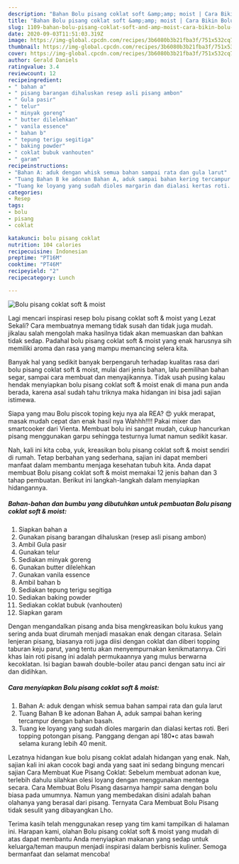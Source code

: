 ```yaml
---
description: "Bahan Bolu pisang coklat soft &amp;amp; moist | Cara Bikin Bolu pisang coklat soft &amp;amp; moist Yang Paling Enak"
title: "Bahan Bolu pisang coklat soft &amp;amp; moist | Cara Bikin Bolu pisang coklat soft &amp;amp; moist Yang Paling Enak"
slug: 1109-bahan-bolu-pisang-coklat-soft-and-amp-moist-cara-bikin-bolu-pisang-coklat-soft-and-amp-moist-yang-paling-enak
date: 2020-09-03T11:51:03.319Z
image: https://img-global.cpcdn.com/recipes/3b6080b3b21fba3f/751x532cq70/bolu-pisang-coklat-soft-moist-foto-resep-utama.jpg
thumbnail: https://img-global.cpcdn.com/recipes/3b6080b3b21fba3f/751x532cq70/bolu-pisang-coklat-soft-moist-foto-resep-utama.jpg
cover: https://img-global.cpcdn.com/recipes/3b6080b3b21fba3f/751x532cq70/bolu-pisang-coklat-soft-moist-foto-resep-utama.jpg
author: Gerald Daniels
ratingvalue: 3.4
reviewcount: 12
recipeingredient:
- " bahan a"
- " pisang barangan dihaluskan resep asli pisang ambon"
- " Gula pasir"
- " telur"
- " minyak goreng"
- " butter dilelehkan"
- " vanila essence"
- " bahan b"
- " tepung terigu segitiga"
- " baking powder"
- " coklat bubuk vanhouten"
- " garam"
recipeinstructions:
- "Bahan A: aduk dengan whisk semua bahan sampai rata dan gula larut"
- "Tuang Bahan B ke adonan Bahan A, aduk sampai bahan kering tercampur dengan bahan basah."
- "Tuang ke loyang yang sudah dioles margarin dan dialasi kertas roti. Beri topping potongan pisang. Panggang dengan api 180•c atas bawah selama kurang lebih 40 menit."
categories:
- Resep
tags:
- bolu
- pisang
- coklat

katakunci: bolu pisang coklat 
nutrition: 104 calories
recipecuisine: Indonesian
preptime: "PT16M"
cooktime: "PT46M"
recipeyield: "2"
recipecategory: Lunch

---
```



![Bolu pisang coklat soft &amp; moist](https://img-global.cpcdn.com/recipes/3b6080b3b21fba3f/751x532cq70/bolu-pisang-coklat-soft-moist-foto-resep-utama.jpg)

Lagi mencari inspirasi resep bolu pisang coklat soft &amp; moist yang Lezat Sekali? Cara membuatnya memang tidak susah dan tidak juga mudah. jikalau salah mengolah maka hasilnya tidak akan memuaskan dan bahkan tidak sedap. Padahal bolu pisang coklat soft &amp; moist yang enak harusnya sih memiliki aroma dan rasa yang mampu memancing selera kita.

Banyak hal yang sedikit banyak berpengaruh terhadap kualitas rasa dari bolu pisang coklat soft &amp; moist, mulai dari jenis bahan, lalu pemilihan bahan segar, sampai cara membuat dan menyajikannya. Tidak usah pusing kalau hendak menyiapkan bolu pisang coklat soft &amp; moist enak di mana pun anda berada, karena asal sudah tahu triknya maka hidangan ini bisa jadi sajian istimewa.

Siapa yang mau Bolu piscok toping keju nya ala REA? 😍 yukk merapat, masak mudah cepat dan enak hasil nya Wahhh!!!! Pakai mixer dan smartcooker dari Vienta. Membuat bolu ini sangat mudah, cukup hancurkan pisang menggunakan garpu sehingga testurnya lumat namun sedikit kasar.


Nah, kali ini kita coba, yuk, kreasikan bolu pisang coklat soft &amp; moist sendiri di rumah. Tetap berbahan yang sederhana, sajian ini dapat memberi manfaat dalam membantu menjaga kesehatan tubuh kita. Anda dapat membuat Bolu pisang coklat soft &amp; moist memakai 12 jenis bahan dan 3 tahap pembuatan. Berikut ini langkah-langkah dalam menyiapkan hidangannya.

<!--inarticleads1-->

##### Bahan-bahan dan bumbu yang dibutuhkan untuk pembuatan Bolu pisang coklat soft &amp; moist:

1. Siapkan  bahan a
1. Gunakan  pisang barangan dihaluskan (resep asli pisang ambon)
1. Ambil  Gula pasir
1. Gunakan  telur
1. Sediakan  minyak goreng
1. Gunakan  butter dilelehkan
1. Gunakan  vanila essence
1. Ambil  bahan b
1. Sediakan  tepung terigu segitiga
1. Sediakan  baking powder
1. Sediakan  coklat bubuk (vanhouten)
1. Siapkan  garam


Dengan mengandalkan pisang anda bisa mengkreasikan bolu kukus yang sering anda buat dirumah menjadi masakan enak dengan citarasa. Selain lenjeran pisang, biasanya roti juga diisi dengan coklat dan diberi topping taburan keju parut, yang tentu akan menyempurnakan kenikmatannya. Ciri khas lain roti pisang ini adalah permukaannya yang mulus berwarna kecoklatan. Isi bagian bawah double-boiler atau panci dengan satu inci air dan didihkan. 

<!--inarticleads2-->

##### Cara menyiapkan Bolu pisang coklat soft &amp; moist:

1. Bahan A: aduk dengan whisk semua bahan sampai rata dan gula larut
1. Tuang Bahan B ke adonan Bahan A, aduk sampai bahan kering tercampur dengan bahan basah.
1. Tuang ke loyang yang sudah dioles margarin dan dialasi kertas roti. Beri topping potongan pisang. Panggang dengan api 180•c atas bawah selama kurang lebih 40 menit.


Lezatnya hidangan kue bolu pisang coklat adalah hidangan yang enak. Nah, sajian kali ini akan cocok bagi anda yang saat ini sedang bingung mencari sajian Cara Membuat Kue Pisang Coklat: Sebelum membuat adonan kue, terlebih dahulu silahkan olesi loyang dengan menggunakan mentega secara. Cara Membuat Bolu Pisang dasarnya hampir sama dengan bolu biasa pada umumnya. Namun yang membedakan disini adalah bahan olahanya yang berasal dari pisang. Ternyata Cara Membuat Bolu Pisang tidak sesulit yang dibayangkan Lho. 

Terima kasih telah menggunakan resep yang tim kami tampilkan di halaman ini. Harapan kami, olahan Bolu pisang coklat soft &amp; moist yang mudah di atas dapat membantu Anda menyiapkan makanan yang sedap untuk keluarga/teman maupun menjadi inspirasi dalam berbisnis kuliner. Semoga bermanfaat dan selamat mencoba!
